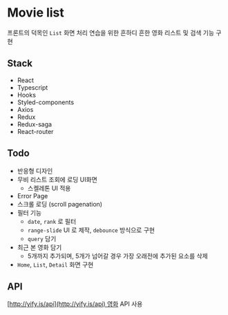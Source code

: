 # **Movie list**

프론트의 덕목인 `List` 화면 처리 연습을 위한 흔하디 흔한 영화 리스트 및 검색 기능 구현

## **Stack**

- React
- Typescript
- Hooks
- Styled-components
- Axios
- Redux
- Redux-saga
- React-router

## **Todo**

- 반응형 디자인
- 무비 리스트 조회에 로딩 UI화면
  - 스켈레톤 UI 적용
- Error Page
- 스크롤 로딩 (scroll pagenation)
- 필터 기능
  - `date`, `rank` 로 필터
  - `range-slide` UI 로 제작, `debounce` 방식으로 구현
  - `query` 담기
- 최근 본 영화 담기
  - 5개까지 추가되며, 5개가 넘어갈 경우 가장 오래전에 추가된 요소를 삭제
- `Home`, `List`, `Detail` 화면 구현

## **API**

[http://yify.is/api](http://yify.is/api) 영화 API 사용
